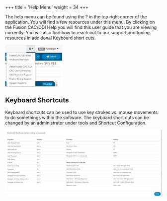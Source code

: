 +++
title = 'Help Menu'
weight = 34
+++

The help menu can be found using the ? in the top right corner of the
application. You will find a few resources under this menu. By clicking on the
Fusion CAC/CDI Help you will find this user guide that you are viewing currently.
You will also find how to reach out to our support and tuning resources in
additional Keyboard short cuts.

![](image-563.jpg)

## Keyboard Shortcuts

Keyboard shortcuts can be used to use key strokes vs. mouse movements to do
somethings within the software. The keyboard short cuts can be changed by an administrator under
tools and Shortcut Configuration.

![](image-564.jpg)
